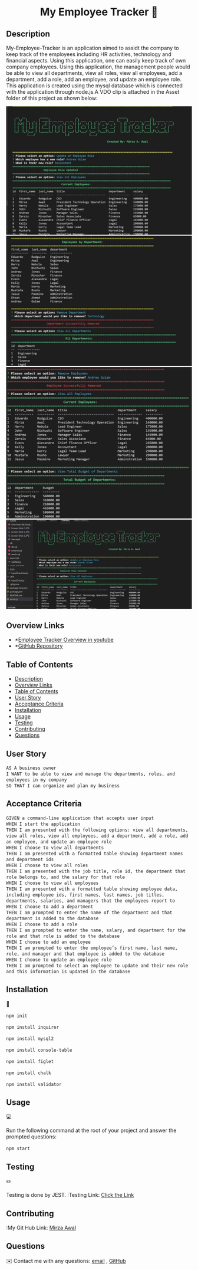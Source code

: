 <h1 align="center">My Employee Tracker 👋</h1>
  

## Description

My-Employee-Tracker is an application aimed to assidt the company to keep track of the employees including HR activities, technology and financial aspects. Using this application, one can easily keep track of own company employees. Using this application, the management people would be able to view all departments, view all roles, view all employees, add a department, add a role, add an employee, and update an employee role. This application is created using the mysql database which is connected with the application through node.js.A VDO clip is attached in the Asset folder of this project as shown below:

![My Employee Tracker-1](./Assets/Screen-Shot-1.JPG)
![My Employee Tracker-2](./Assets/Screen-Shot-2.JPG)
![My Employee Tracker-3](./Assets/Screen-Shot-3.JPG)
![My Employee Tracker-gif](./Assets/my-employee-tracker-gif.gif)

## Overview Links

- \*[Employee Tracker Overview in youtube](https://www.youtube.com/watch?v=Dh70lCLOq8M)
- \*[GitHub Repository](https://mirzadev.github.io/Employee-Tracker/)

## Table of Contents

- [Description](#description)
- [Overview Links](#overview-links)
- [Table of Contents](#table-of-contents)
- [User Story](#user-story)
- [Acceptance Criteria](#acceptance-criteria)
- [Installation](#installation)
- [Usage](#usage)
- [Testing](#testing)
- [Contributing](#contributing)
- [Questions](#questions)

## User Story
  
```
AS A business owner
I WANT to be able to view and manage the departments, roles, and employees in my company
SO THAT I can organize and plan my business
```
  
## Acceptance Criteria
  
``` 
GIVEN a command-line application that accepts user input
WHEN I start the application
THEN I am presented with the following options: view all departments, view all roles, view all employees, add a department, add a role, add an employee, and update an employee role
WHEN I choose to view all departments
THEN I am presented with a formatted table showing department names and department ids
WHEN I choose to view all roles
THEN I am presented with the job title, role id, the department that role belongs to, and the salary for that role
WHEN I choose to view all employees
THEN I am presented with a formatted table showing employee data, including employee ids, first names, last names, job titles, departments, salaries, and managers that the employees report to
WHEN I choose to add a department
THEN I am prompted to enter the name of the department and that department is added to the database
WHEN I choose to add a role
THEN I am prompted to enter the name, salary, and department for the role and that role is added to the database
WHEN I choose to add an employee
THEN I am prompted to enter the employee’s first name, last name, role, and manager and that employee is added to the database
WHEN I choose to update an employee role
THEN I am prompted to select an employee to update and their new role and this information is updated in the database 
```

## Installation
💾   
  
`npm init`
  
`npm install inquirer`

`npm install mysql2`

`npm install console-table`

`npm install figlet`

`npm install chalk`

`npm install validator`
  
## Usage
💻   
  
Run the following command at the root of your project and answer the prompted questions:
  
`npm start`

## Testing
✏️

Testing is done by JEST.
:Testing Link: [Click the Link](https://drive.google.com/file/d/1k6TxRsdL8NNhRdPMgPWxdoK6X0ArTUUu/view)
## Contributing
:My Git Hub Link: [Mirza Awal](https://github.com/mirzadev)

## Questions
✉️ Contact me with any questions: [email](mailto:awal.mirza2016@gmail.com) , [GitHub](https://github.com/mirzadev)<br />
